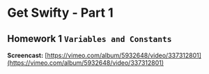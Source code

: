 # Get Swifty - Part 1

## Homework 1 `Variables and Constants`

**Screencast:** [https://vimeo.com/album/5932648/video/337312801](https://vimeo.com/album/5932648/video/337312801)
